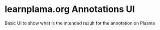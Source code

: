 # learnplama.org Annotations UI
Basic UI to show what is the intended result for the annotation on Plasma
